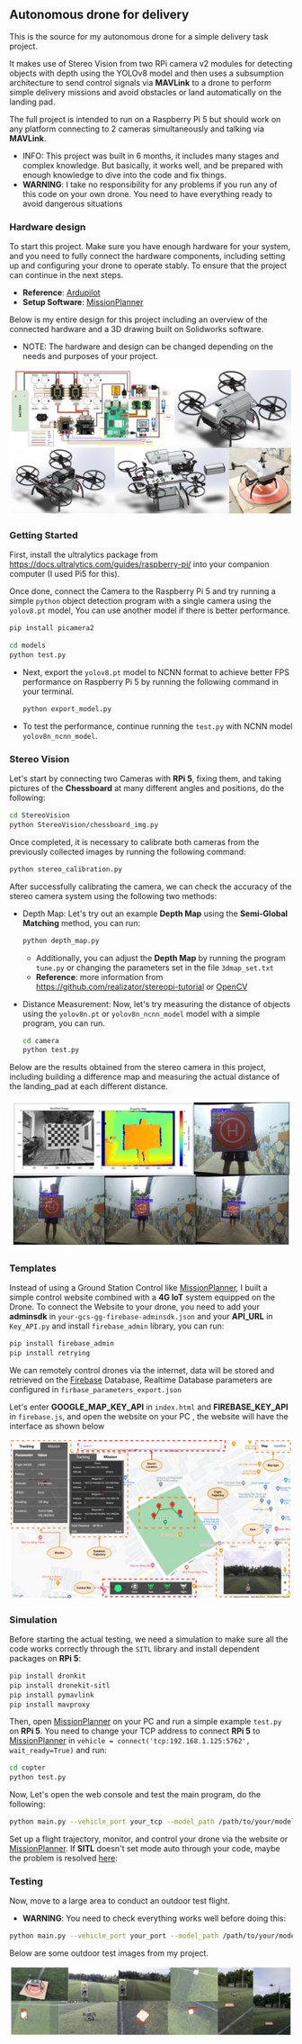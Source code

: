 ## Autonomous drone for delivery 

This is the source for my autonomous drone for a simple delivery task project.

It makes use of Stereo Vision from two RPi camera v2 modules for detecting objects with depth using the YOLOv8 model and then uses a subsumption architecture to send control signals via **MAVLink** to a drone to perform simple delivery missions and avoid obstacles or land automatically on the landing pad.

The full project is intended to run on a Raspberry Pi 5 but should work on any platform connecting to 2 cameras simultaneously and talking via **MAVLink**.

- INFO: This project was built in 6 months, it includes many stages and complex knowledge. But basically, it works well, and be prepared with enough knowledge to dive into the code and fix things.
- **WARNING**: I take no responsibility for  any problems if you run any of this code on your own drone. You need to have everything ready to avoid dangerous situations

### Hardware design

To start this project. Make sure you have enough hardware for your system, and you need to fully connect the hardware components, including setting up and configuring your drone to operate stably. To ensure that the project can continue in the next steps.

- **Reference**: [Ardupilot](https://ardupilot.org/copter/docs/initial-setup.html)
- **Setup Software**: [MissionPlanner](https://ardupilot.org/planner/)

Below is my entire design for this project including an overview of the connected hardware and a 3D drawing built on Solidworks software.

- NOTE: The hardware and design can be changed depending on the needs and purposes of your project.
  
<img src = "/hardware_design.jpg"> 

### Getting Started

First, install the ultralytics package from https://docs.ultralytics.com/guides/raspberry-pi/ into your companion computer (I used Pi5 for this).

Once done, connect the Camera to the Raspberry Pi 5 and try running a simple `python` object detection program with a single camera using the `yolov8.pt` model, You can use another model if there is better performance.

```bash
pip install picamera2 
```
```bash
cd models
python test.py
```

- Next, export the `yolov8.pt` model to NCNN format to achieve better FPS performance on Raspberry Pi 5 by running the following command in your terminal.

  ```bash
  python export_model.py
  ```
  
- To test the performance, continue running the `test.py` with NCNN model `yolov8n_ncnn_model`.

### Stereo Vision

Let's start by connecting two Cameras with **RPi 5**, fixing them, and taking pictures of the **Chessboard** at many different angles and positions, do the following:

```bash
cd StereoVision
python StereoVision/chessboard_img.py
```

Once completed, it is necessary to calibrate both cameras from the previously collected images by running the following command:

```bash
python stereo_calibration.py
```

After successfully calibrating the camera, we can check the accuracy of the stereo camera system using the following two methods:

- Depth Map: Let's try out an example **Depth Map** using the **Semi-Global Matching** method, you can run:
  
  ```bash
  python depth_map.py
  ```
  
  - Additionally, you can adjust the **Depth Map** by running the program `tune.py` or changing the parameters set in the file `3dmap_set.txt`
  - **Reference**: more information from https://github.com/realizator/stereopi-tutorial or [OpenCV](https://docs.opencv.org/3.4/d2/d85/classcv_1_1StereoSGBM.html)
  
- Distance Measurement: Now, let's try measuring the distance of objects using the `yolov8n.pt` or `yolov8n_ncnn_model` model with a simple program, you can run.

  ```bash
  cd camera
  python test.py
  ```
Below are the results obtained from the stereo camera in this project, including building a difference map and measuring the actual distance of the landing_pad at each different distance.

<img src="/StereoVision/results.jpg"/>

### Templates

Instead of using a Ground Station Control like [MissionPlanner](https://ardupilot.org/planner/), I built a simple control website combined with a **4G IoT** system equipped on the Drone. To connect the Website to your drone, you need to add your **adminsdk** in `your-gcs-gg-firebase-adminsdk.json` and your **API_URL** in `Key_API.py` and install `firebase_admin` library, you can run:

```bash
pip install firebase_admin
pip install retrying
```

We can remotely control drones via the internet, data will be stored and retrieved on the [Firebase](https://firebase.google.com/) Database, Realtime Database parameters are configured in `firbase_parameters_export.json`

Let's enter **GOOGLE_MAP_KEY_API** in `index.html` and **FIREBASE_KEY_API** in `firebase.js`, and open the website on your PC , the website will have the interface as shown below

<img src="/templates_view.jpg"/>

### Simulation

Before starting the actual testing, we need a simulation to make sure all the code works correctly through the `SITL` library and install dependent packages on **RPi 5**:

```bash
pip install dronkit
pip install dronekit-sitl 
pip install pymavlink
pip install mavproxy
```

Then, open [MissionPlanner](https://ardupilot.org/planner/) on your PC and run a simple example `test.py` on **RPi 5**. You need to change your TCP address to connect **RPi 5** to [MissionPlanner](https://ardupilot.org/planner/) in `vehicle = connect('tcp:192.168.1.125:5762', wait_ready=True)` and run:

```bash
cd copter
python test.py
```

Now, Let's open the web console and test the main program, do the following:

```bash
python main.py --vehicle_port your_tcp --model_path /path/to/your/model
```

Set up a flight trajectory, monitor, and control your drone via the website or [MissionPlanner](https://ardupilot.org/planner/). If **SITL** doesn't set mode auto through your code, maybe the problem is resolved [here](https://github.com/ArduPilot/pymavlink/pull/466/commits/b500f5fdf0dad868e554ab80e56c039363e3bfb3):

### Testing

Now, move to a large area to conduct an outdoor test flight.

- **WARNING**: You need to check everything works well before doing this:
  
```bash
python main.py --vehicle_port your_port --model_path /path/to/your/model
```

Below are some outdoor test images from my project.

<img src="/actual_results.jpg"/>

